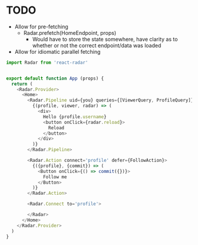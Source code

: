 # TODO
- Allow for pre-fetching
  - Radar.prefetch(HomeEndpoint, props)
    - Would have to store the state somewhere, have clarity as to whether or not
      the correct endpoint/data was loaded
- Allow for idiomatic parallel fetching

```js
import Radar from 'react-radar'


export default function App (props) {
  return (
    <Radar.Provider>
      <Home>
        <Radar.Pipeline uid={you} queries={[ViewerQuery, ProfileQuery]}>
          {(profile, viewer, radar) => (
            <div>
              Hello {profile.username}
              <button onClick={radar.reload}>
                Reload
              </button>
            </div>
          )}
        </Radar.Pipeline>

        <Radar.Action connect='profile' defer={FollowAction}>
          {({profile}, {commit}) => (
            <Button onClick={() => commit({})}>
              Follow me
            </Button>
          )}
        </Radar.Action>

        <Radar.Connect to='profile'>

        </Radar>
      </Home>
    </Radar.Provider>
  )
}

```
